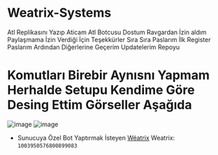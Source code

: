 # Weatrix-Systems

Atl Replikasını Yazıp Aticam Atl Botcusu Dostum Ravgardan İzin aldım Paylaşmama İzin Verdiği İçin Teşekkürler
Sıra Sıra Paslarım İlk Register Paslarım Ardından Diğerlerine Geçerim Updatelerim Repoyu



# Komutları Birebir Aynısnı Yapmam Herhalde Setupu Kendime Göre Desing Ettim Görseller Aşağıda

![image](https://github.com/Weatrixcik/Weatrix-Atlantis-Systems/assets/121248383/cc639f93-176d-4d5e-9539-59954ce9ec3e)
![image](https://github.com/Weatrixcik/Weatrix-Atlantis-Systems/assets/121248383/c373bcc2-85c4-480e-80c6-df45129b37cc)

* Sunucuya Özel Bot Yaptırmak İsteyen [Wéatrix](https://discord.com/users/1003950576800899083) Weatrix: `1003950576800899083`
